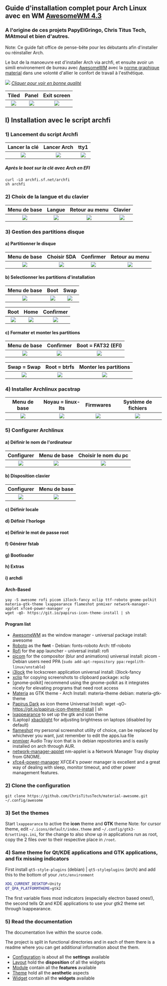 ## Guide d'installation complet pour Arch Linux avec en WM [AwesomeWM 4.3](https://awesomewm.org/)
### A l'origine de ces projets PapyElGringo, Chris Titus Tech, MAtmoul et bien d'autres.

Note: Ce guide fait office de pense-bête pour les débutants afin d'installer ou réinstaller Arch.

Le but de la manoeuvre est d'installer Arch via archfi, et ensuite avoir un simili environement de bureau avec [AwesomeWM](https://awesomewm.org/) avec la [norme graphique material](https://material.io) dans une volonté d'allier le confort de travail à l'esthétique.

[![](./theme/PapyElGringo-theme/demo.gif?raw=true)](https://www.reddit.com/r/unixporn/comments/anp51q/awesome_material_awesome_workflow/)
*[Cliquer pour voir en bonne qualité](https://www.reddit.com/r/unixporn/comments/anp51q/awesome_material_awesome_workflow/)*

| Tiled         | Panel         | Exit screen   |
|:-------------:|:-------------:|:-------------:|
|![](https://i.imgur.com/fELCtep.png)|![](https://i.imgur.com/7IthpQS.png)|![](https://i.imgur.com/rcKOLYQ.png)|


## I) Installation avec le script archfi

### 1) Lancement du script Archfi

| Lancer la clé | Lancer Arch   | tty1   |
|:-------------:|:-------------:|:-------------:|
|![](https://i.vgy.me/trAsRK.png)|![](https://i.vgy.me/xb5izX.png)|![](https://i.vgy.me/QlzrmF.png)|


##### Après le boot sur la clé avec Arch en EFI

```
curl -LO archfi.sf.net/archfi
sh archfi
```

### 2) Choix de la langue et du clavier

| Menu de  base | Langue        | Retour au menu       | Clavier       |
|:-------------:|:-------------:|:--------------------:|:-------------:|
|![](https://i.vgy.me/akWuSX.png)|![](https://i.vgy.me/w4d9Gv.png)|![](https://i.vgy.me/ds0d9H.png)|![](https://i.vgy.me/Ce7DUL.png)

### 3) Gestion des partitions disque

#### a) Partitionner le disque

| Menu de  base | Choisir SDA        | Confirmer       | Retour au menu      |
|:-------------:|:------------------:|:---------------:|:-------------------:|
|![](https://i.vgy.me/BBGsjK.png)|![](https://i.vgy.me/JvFjr9.png)|![](https://i.vgy.me/QezmTx.png)|![](https://i.vgy.me/n1ZjjC.png)

#### b) Selectionner les partitions d'installation

| Menu de  base | Boot          | Swap       |
|:-------------:|:-------------:|:----------:|
|![](https://i.vgy.me/uVBBxV.png)|![](https://i.vgy.me/ifB8mK.png)|![](https://i.vgy.me/XvZphn.png)|![](https://i.vgy.me/tuUDGk.png)

| Root      | Home      | Confirmer |
|:---------:|:---------:|:---------:|
|![](https://i.vgy.me/tuUDGk.png)|![](https://i.vgy.me/CfYEaQ.png)|![](https://i.vgy.me/NKcAlN.png)

#### c) Formater et monter les partitions

| Menu de  base | Confirmer          | Boot = FAT32 (EFI) |
|:-------------:|:------------------:|:------------------:|
|![](https://i.vgy.me/yDyLa4.png)|![](https://i.vgy.me/wG3dqX.png)|![](https://i.vgy.me/5OU7JT.png)

| Swap = Swap   | Root = btrfs       | Monter les partitions |
|:-------------:|:------------------:|:---------------------:|
|![](https://i.vgy.me/42ZHTY.png)|![](https://i.vgy.me/QL6QZW.png)|![](https://i.vgy.me/zDe03H.png)

### 4) Installer Archlinux pacstrap

| Menu de  base | Noyau =  linux-lts | Firmwares       | Système de fichiers |
|:-------------:|:------------------:|:---------------:|:-------------------:|
|![](https://i.vgy.me/93K8at.png)|![](https://i.vgy.me/ottSLt.png)|![](https://i.vgy.me/LS755B.png)|![](https://i.vgy.me/JcPGpu.png)

### 5) Configurer Archlinux

#### a) Définir le nom de l'ordinateur

| Configurer    | Menu de  base      | Choisir le nom du pc |
|:-------------:|:------------------:|:--------------------:|
|![](https://i.vgy.me/jrwPWO.png)|![](https://i.vgy.me/2XWJaU.png)|![](https://i.vgy.me/xW6nqN.png)

#### b) Disposition clavier

| Configurer    | Menu de  base      |
|:-------------:|:------------------:|
|![](https://i.vgy.me/TJGTHd.png)|![](https://i.vgy.me/d4n2NA.png)

#### c) Définir locale

#### d) Définir l'horloge

#### e) Définir le mot de passe root

#### f) Générer fstab

#### g) Bootloader

#### h) Extras

#### i) archdi

#### Arch-Based

```
yay -S awesome rofi picom i3lock-fancy xclip ttf-roboto gnome-polkit materia-gtk-theme lxappearance flameshot pnmixer network-manager-applet xfce4-power-manager -y
wget -qO- https://git.io/papirus-icon-theme-install | sh
```

#### Program list

- [AwesomeWM](https://awesomewm.org/) as the window manager - universal package install: awesome
- [Roboto](https://fonts.google.com/specimen/Roboto) as the **font** - Debian: fonts-roboto Arch: ttf-roboto
- [Rofi](https://github.com/DaveDavenport/rofi) for the app launcher - universal install: rofi
- [picom](https://github.com/yshui/picom) for the compositor (blur and animations) universal install: picom - Debian users need PPA (`sudo add-apt-repository ppa:regolith-linux/unstable`)
- [i3lock](https://github.com/meskarune/i3lock-fancy) the lockscreen application universal install: i3lock-fancy
- [xclip](https://github.com/astrand/xclip) for copying screenshots to clipboard package: xclip
- [gnome-polkit] recommend using the gnome-polkit as it integrates nicely for elevating programs that need root access
- [Materia](https://github.com/nana-4/materia-theme) as GTK theme - Arch Install: materia-theme debian: materia-gtk-theme
- [Papirus Dark](https://github.com/PapirusDevelopmentTeam/papirus-icon-theme) as icon theme Universal Install: wget -qO- https://git.io/papirus-icon-theme-install | sh
- [lxappearance](https://sourceforge.net/projects/lxde/files/LXAppearance/) to set up the gtk and icon theme
- (Laptop) [xbacklight](https://www.x.org/archive/X11R7.5/doc/man/man1/xbacklight.1.html) for adjusting brightness on laptops (disabled by default)
- [flameshot](https://flameshot.js.org/#/) my personal screenshot utility of choice, can be replaced by whichever you want, just remember to edit the apps.lua file
- [pnmixer](https://github.com/nicklan/pnmixer) Audio Tray icon that is in debian repositories and is easily installed on arch through AUR.
- [network-manager-applet](https://gitlab.gnome.org/GNOME/network-manager-applet) nm-applet is a Network Manager Tray display from GNOME.
- [xfce4-power-manager](https://docs.xfce.org/xfce/xfce4-power-manager/start) XFCE4's power manager is excellent and a great way of dealing with sleep, monitor timeout, and other power management features.

### 2) Clone the configuration

```
git clone https://github.com/ChrisTitusTech/material-awesome.git ~/.config/awesome
```

### 3) Set the themes

Start `lxappearance` to active the **icon** theme and **GTK** theme
Note: for cursor theme, edit `~/.icons/default/index.theme` and `~/.config/gtk3-0/settings.ini`, for the change to also show up in applications run as root, copy the 2 files over to their respective place in `/root`.

### 4) Same theme for Qt/KDE applications and GTK applications, and fix missing indicators

First install `qt5-style-plugins` (debian) | `qt5-styleplugins` (arch) and add this to the bottom of your `/etc/environment`

```bash
XDG_CURRENT_DESKTOP=Unity
QT_QPA_PLATFORMTHEME=gtk2
```

The first variable fixes most indicators (especially electron based ones!), the second tells Qt and KDE applications to use your gtk2 theme set through lxappearance.

### 5) Read the documentation

The documentation live within the source code.

The project is split in functional directories and in each of them there is a readme where you can get additional information about the them.

* [Configuration](./configuration) is about all the **settings** available
* [Layout](./layout) hold the **disposition** of all the widgets
* [Module](./module) contain all the **features** available
* [Theme](./theme) hold all the **aesthetic** aspects
* [Widget](./widget) contain all the **widgets** available
